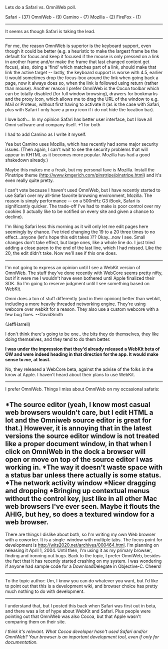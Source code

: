 Lets do a Safari vs. OmniWeb poll.

    
  Safari   - (37)
  OmniWeb  - (9)
  Camino   - (7)
  Mozilla  - (2)
  FireFox  - (1)


----

It seems as though Safari is taking the lead.

----

For me, the reason OmniWeb is superior is the keyboard support, even though it could be better (e.g. a heuristic to make the largest frame be the default for focus and keep it focused if the mouse is only pressed on a link in another frame and/or make the frame that last changed content get focus), also, doing a 'find' which matches part of a link, should make that link the active target -- lastly, the keyboard support is worse with 4.5, earlier ti would sometimes drop the focus-box around the link when going back a page, now it always does so, when the link is followed using return (rather than mouse). Another reason I prefer OmniWeb is the Cocoa toolbar which can be totally disabled (for full window browsing), drawers for bookmarks and the proxy icon, which allows me to drag the URL of the window to e.g. Mail or Proteus, without first having to activate it (as is the case with Safari, plus with Safari I only have a proxy icon if i do not hide the location bar).

I love both... In my opinion Safari has better user interface, but I love all Omni software and company itself. +1 for both

I had to add Camino as I write it myself.

Yea but Camino uses Mozilla, which has recently had some major security issues. (Then again, I can't wait to see the security problems that will appear in KHTML as it becomes more popular. Mozilla has had a good shakedown already.)

Maybe this makes me a freak, but my personal fave is Mozilla.  Install the Pinstripe theme (http://www.kmgerich.com/pinstripe/pinstripe.html) and it's even really quite pretty.

I can't vote because I haven't used OmniWeb, but I have recently started to use Safari over my all-time favorite browsing environment, Mozilla.  The reason is simply performance -- on a 500mHz G3 iBook, Safari is significantly quicker.  The trade-off I've had to make is poor control over my cookies (I actually like to be notified on every site and given a chance to decline).

I'm liking Safari less this morning as it will only let me edit pages here seemingly by chance. I've tried changing the 19 to a 20 three times to no effect...anyone (let's hope this edit takes <grin>)?? Okay...now I see. Small changes don't take effect, but large ones, like a whole line do. I just tried adding a close paren to the end of the last line, which I had missed. Like the 20, the edit didn't take. Now we'll see if this one does.

----

I'm not going to express an opinion until I see a WebKit version of OmniWeb. The stuff they've done recently with WebCore seems pretty nifty, but if it were me I wouldn't have even bothered until Apple finalized their SDK. So I'm going to reserve judgment until I see something based on WebKit.

Omni does a ton of stuff differently (and in their opinion) better than webkit, including a more heavily threaded networking engine. They're using webcore over webkit for a reason. They also use a custom webcore with a few bug fixes. --DavidSmith

(JeffHarrell)

I don't think there's going to be one.. the bits they do themselves, they like doing themselves, and they tend to do them better.

**I was under the impression that they'd already released a WebKit beta of OW and were indeed heading in that direction for the app. It would make sense to *me,* at least.**

No, they released a WebCore beta, against the advise of the folks in the know at Apple. I haven't heard about their plans to use WebKit.

----
I prefer OmniWeb. Things I miss about OmniWeb on my occasional safaris:


*The source editor (yeah, I know most casual web browsers wouldn't care, but I edit HTML a lot and the Omniweb source editor is great for that.) However, it is annoying that in the latest versions the source editor window is not treated like a proper document window, in that when I click on OmniWeb in the dock a browser will open or move on top of the source editor I was working in.
*The way it doesn't waste space with a status bar unless there actually is some status.
*The network activity window
*Nicer dragging and dropping
*Bringing up contextual menus without the control key, just like in all other Mac web browsers I've ever seen. Maybe it flouts the AHIG, but hey, so does a textured window for a web browser.
----
There are things I dislike about both, so I'm writing my own Web browser with a coworker. It is a single-window with multiple tabs. The focus point for development is http://wits2020.net/archives/000464.html. I'm planning on releasing it April 1, 2004. Until then, I'm using it as my primary browser, finding and ironning out bugs. Back to the topic, I prefer OmniWeb, besides the fact that it has recently started crashing on my system. 
I was wondering if anyone had sample code for a DownloadDelegate in Objective-C. Cheers!

----

To the topic author: Um, I know you can do whatever you want, but I'd like to point out that this is a development wiki, and browser choice has pretty much nothing to do with development.

----

I understand that, but I posted this back when Safari was first out in beta, and there was a lot of hype about WebKit and Safari. Plus people were pointing out that OmniWeb was also Cocoa, but that Apple wasn't comparing them on their site.

*I think it's relevant. What Cocoa developer hasn't used Safari and/or OmniWeb? Your browser is an important development tool, even if only for documentation.*
